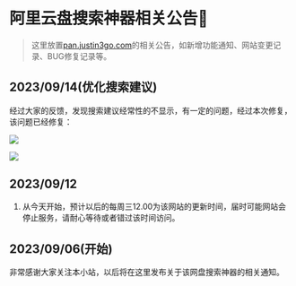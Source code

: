 <div style="margin-top: 100px"></div>

# 阿里云盘搜索神器相关公告📢

> 这里放置[pan.justin3go.com](https://pan.justin3go.com)的相关公告，如新增功能通知、网站变更记录、BUG修复记录等。

## 2023/09/14(优化搜索建议)

经过大家的反馈，发现搜索建议经常性的不显示，有一定的问题，经过本次修复，该问题已经修复：

![](https://oss.justin3go.com/blogs/Pasted%20image%2020230914144920.png)

![](https://oss.justin3go.com/blogs/Pasted%20image%2020230914144934.png)
## 2023/09/12

1. 从今天开始，预计以后的每周三12.00为该网站的更新时间，届时可能网站会停止服务，请耐心等待或者错过该时间访问。

## 2023/09/06(开始)

非常感谢大家关注本小站，以后将在这里发布关于该网盘搜索神器的相关通知。